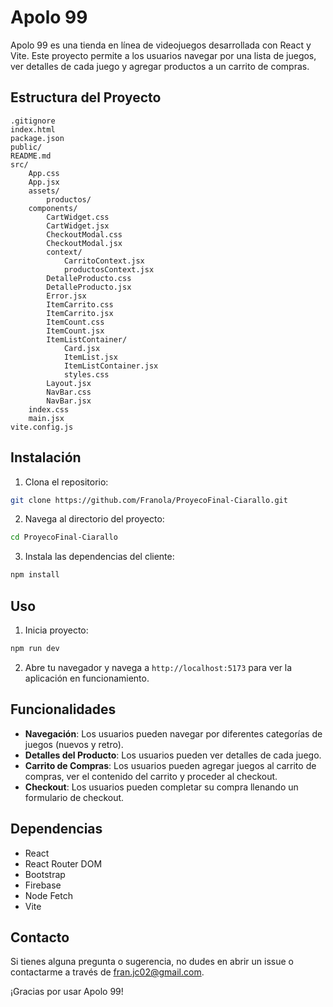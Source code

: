 # Apolo 99

Apolo 99 es una tienda en línea de videojuegos desarrollada con React y Vite. Este proyecto permite a los usuarios navegar por una lista de juegos, ver detalles de cada juego y agregar productos a un carrito de compras.

## Estructura del Proyecto

```
.gitignore
index.html
package.json
public/
README.md
src/
	App.css
	App.jsx
	assets/
		productos/
	components/
		CartWidget.css
		CartWidget.jsx
		CheckoutModal.css
		CheckoutModal.jsx
		context/
			CarritoContext.jsx
			productosContext.jsx
		DetalleProducto.css
		DetalleProducto.jsx
		Error.jsx
		ItemCarrito.css
		ItemCarrito.jsx
		ItemCount.css
		ItemCount.jsx
		ItemListContainer/
			Card.jsx
			ItemList.jsx
			ItemListContainer.jsx
			styles.css
		Layout.jsx
		NavBar.css
		NavBar.jsx
	index.css
	main.jsx
vite.config.js
```

## Instalación

1. Clona el repositorio:

```sh
git clone https://github.com/Franola/ProyecoFinal-Ciarallo.git
```

2. Navega al directorio del proyecto:

```sh
cd ProyecoFinal-Ciarallo
```

3. Instala las dependencias del cliente:

```sh
npm install
```

## Uso

1. Inicia proyecto:

```sh
npm run dev
```

2. Abre tu navegador y navega a `http://localhost:5173` para ver la aplicación en funcionamiento.

## Funcionalidades

- **Navegación**: Los usuarios pueden navegar por diferentes categorías de juegos (nuevos y retro).
- **Detalles del Producto**: Los usuarios pueden ver detalles de cada juego.
- **Carrito de Compras**: Los usuarios pueden agregar juegos al carrito de compras, ver el contenido del carrito y proceder al checkout.
- **Checkout**: Los usuarios pueden completar su compra llenando un formulario de checkout.

## Dependencias

- React
- React Router DOM
- Bootstrap
- Firebase
- Node Fetch
- Vite

## Contacto

Si tienes alguna pregunta o sugerencia, no dudes en abrir un issue o contactarme a través de [fran.jc02@gmail.com](mailto:fran.jc02@gmail.com).

¡Gracias por usar Apolo 99!
